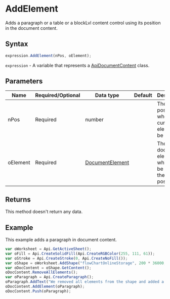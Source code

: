 # AddElement

Adds a paragraph or a table or a blockLvl content control using its position in the document content.

## Syntax

```javascript
expression.AddElement(nPos, oElement);
```

`expression` - A variable that represents a [ApiDocumentContent](../ApiDocumentContent.md) class.

## Parameters

| **Name** | **Required/Optional** | **Data type** | **Default** | **Description** |
| ------------- | ------------- | ------------- | ------------- | ------------- |
| nPos | Required | number |  | The position where the current element will be added. |
| oElement | Required | [DocumentElement](../../Enumeration/documentElement.md) |  | The document element which will be added at the current position. |

## Returns

This method doesn't return any data.

## Example

This example adds a paragraph in document content.

```javascript
var oWorksheet = Api.GetActiveSheet();
var oFill = Api.CreateSolidFill(Api.CreateRGBColor(255, 111, 61));
var oStroke = Api.CreateStroke(0, Api.CreateNoFill());
var oShape = oWorksheet.AddShape("flowChartOnlineStorage", 200 * 36000, 60 * 36000, oFill, oStroke, 0, 2 * 36000, 0, 3 * 36000);
var oDocContent = oShape.GetContent();
oDocContent.RemoveAllElements();
var oParagraph = Api.CreateParagraph();
oParagraph.AddText("We removed all elements from the shape and added a new paragraph inside it.");
oDocContent.AddElement(oParagraph);
oDocContent.Push(oParagraph);
```
